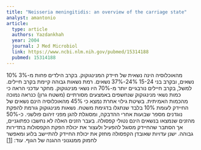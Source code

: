 ```yaml
---
title: "Neisseria meningitidis: an overview of the carriage state"
analyst: amantonio
article:
  type: article
  authors: Yazdankhah
  year: 2004
  journal: J Med Microbiol
  link: https://www.ncbi.nlm.nih.gov/pubmed/15314188
  pubmed: 15314188
---
```


10% מהאוכלוסיה הינה נשאית של חיידק המנינגוקוק. בקרב הילדים פחות מ-3% נשאים, ובקרב בני 15-24
24%-37% נשאים. רמת נשאות גבוהה קיימת בקרב חיילים. למשל, בקרב חיילים נורבגיים יותר מ-70% היו נשאי מנינגוקוק.
מחקר עדכני הראה כי כמות נשאי מנינגוקוק שנחשפים באמצעים מסורתיים (משטח גרון) כנראה נמוכה מהכמות האמיתית. בשיטת גילוי אחרת נמצא כי 45% מהאוכלוסיה הינם נשאים של החיידק לעומת 10% בלבד שנתגלו בדגימת משטח.
נשאות מנינגוקוק גורמת להפקת נוגדנים מספר שבועות אחרי ההדבקה, ומסוגלת להגן מפני זיהום פולשני.
כ-50% מהזנים שנמצאו בנשאים הינם נטולי קפסולה. בעבר הזנים האלה לא נחשבו כפתוגניים, אך הסתבר שהחיידק מסוגל להפעיל ולעצור את יכולת הפקת הקפסולות בתדירות גבוהה. ישנן עדויות שאובדן הקפסולה מחזק את יכולת החיידק להתיישב בלוע ומאפשר לחמוק ממנגנוני ההגנה של הגוף. עוד: [[1]](https://www.ncbi.nlm.nih.gov/pubmed/10834994)
